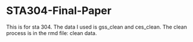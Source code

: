 # STA304-Final-Paper
This is for sta 304.
The data I used is gss_clean and ces_clean. The clean process is in the rmd file: clean data.
